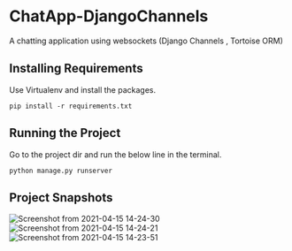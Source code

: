 # ChatApp-DjangoChannels
A chatting application using websockets (Django Channels , Tortoise ORM)

## Installing Requirements

Use Virtualenv and install the packages.
```
pip install -r requirements.txt
```
## Running the Project

Go to the project dir and run the below line in the terminal.

```
python manage.py runserver
```

## Project Snapshots

![Screenshot from 2021-04-15 14-24-30](https://user-images.githubusercontent.com/32302492/114842327-5e078980-9df6-11eb-8c0e-a5ff0a7651a2.png)
![Screenshot from 2021-04-15 14-24-21](https://user-images.githubusercontent.com/32302492/114842334-5fd14d00-9df6-11eb-9fb9-211e043014ba.png)
![Screenshot from 2021-04-15 14-23-51](https://user-images.githubusercontent.com/32302492/114842346-619b1080-9df6-11eb-888d-a34358834126.png)




